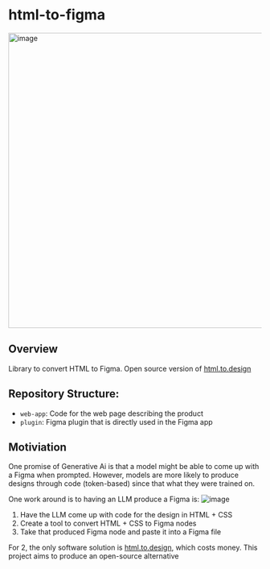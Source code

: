 # html-to-figma
<img width="586" alt="image" src="https://github.com/user-attachments/assets/caeec924-55de-4be9-8720-7c712195cefb" />


## Overview
Library to convert HTML to Figma. Open source version of [html.to.design](https://www.figma.com/community/plugin/1159123024924461424)

## Repository Structure:
- `web-app`: Code for the web page describing the product 
- `plugin`: Figma plugin that is directly used in the Figma app

## Motiviation
One promise of Generative Ai is that a model might be able to come up with a Figma when prompted. However, models are more likely to produce designs through code (token-based) since that what they were trained on.

One work around is to having an LLM produce a Figma is:
![image](https://github.com/user-attachments/assets/b00384fe-c684-4d86-8c53-f443a9b161d0)

1. Have the LLM come up with code for the design in HTML + CSS
2. Create a tool to convert HTML + CSS to Figma nodes
3. Take that produced Figma node and paste it into a Figma file

For 2, the only software solution is [html.to.design](https://www.figma.com/community/plugin/1159123024924461424), which costs money. This project aims to produce an open-source alternative 
